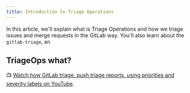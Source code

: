 ```yaml
---
title: Introduction to Triage Operations
---
```


In this article, we'll explain what is Triage Operations and how we triage issues and merge requests in the GitLab way. You'll also learn about the `gitlab-triage`, an

## TriageOps what?

:tv: [Watch how GitLab triage, push triage reports, using priorities and severity labels on YouTube](https://www.youtube-nocookie.com/watch?v=qOlN2G1BDhk).
